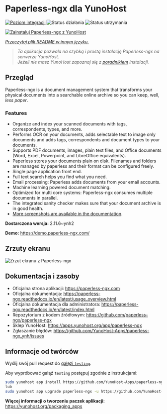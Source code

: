 <!--
To README zostało automatycznie wygenerowane przez <https://github.com/YunoHost/apps/tree/master/tools/readme_generator>
Nie powinno być ono edytowane ręcznie.
-->

# Paperless-ngx dla YunoHost

[![Poziom integracji](https://apps.yunohost.org/badge/integration/paperless-ngx)](https://ci-apps.yunohost.org/ci/apps/paperless-ngx/)
![Status działania](https://apps.yunohost.org/badge/state/paperless-ngx)
![Status utrzymania](https://apps.yunohost.org/badge/maintained/paperless-ngx)

[![Zainstaluj Paperless-ngx z YunoHost](https://install-app.yunohost.org/install-with-yunohost.svg)](https://install-app.yunohost.org/?app=paperless-ngx)

*[Przeczytaj plik README w innym języku.](./ALL_README.md)*

> *Ta aplikacja pozwala na szybką i prostą instalację Paperless-ngx na serwerze YunoHost.*  
> *Jeżeli nie masz YunoHost zapoznaj się z [poradnikiem](https://yunohost.org/install) instalacji.*

## Przegląd

Paperless-ngx is a document management system that transforms your physical documents into a searchable online archive so you can keep, well, *less paper*.

### Features

* Organize and index your scanned documents with tags, correspondents, types, and more.
* Performs OCR on your documents, adds selectable text to image only documents and adds tags, correspondents and document types to your documents.
* Supports PDF documents, images, plain text files, and Office documents (Word, Excel, Powerpoint, and LibreOffice equivalents).
* Paperless stores your documents plain on disk. Filenames and folders are managed by paperless and their format can be configured freely.
* Single page application front end.
* Full text search helps you find what you need.
* Email processing: Paperless adds documents from your email accounts.
* Machine learning powered document matching.
* Optimized for multi core systems: Paperless-ngx consumes multiple documents in parallel.
* The integrated sanity checker makes sure that your document archive is in good health.
* [More screenshots are available in the documentation](https://paperless-ngx.readthedocs.io/en/latest/screenshots.html).


**Dostarczona wersja:** 2.11.6~ynh2

**Demo:** <https://demo.paperless-ngx.com/>

## Zrzuty ekranu

![Zrzut ekranu z Paperless-ngx](./doc/screenshots/documents-wchrome-dark.png)

## Dokumentacja i zasoby

- Oficjalna strona aplikacji: <https://paperless-ngx.com>
- Oficjalna dokumentacja: <https://paperless-ngx.readthedocs.io/en/latest/usage_overview.html>
- Oficjalna dokumentacja dla administratora: <https://paperless-ngx.readthedocs.io/en/latest/index.html>
- Repozytorium z kodem źródłowym: <https://github.com/paperless-ngx/paperless-ngx>
- Sklep YunoHost: <https://apps.yunohost.org/app/paperless-ngx>
- Zgłaszanie błędów: <https://github.com/YunoHost-Apps/paperless-ngx_ynh/issues>

## Informacje od twórców

Wyślij swój pull request do [gałęzi `testing`](https://github.com/YunoHost-Apps/paperless-ngx_ynh/tree/testing).

Aby wypróbować gałąź `testing` postępuj zgodnie z instrukcjami:

```bash
sudo yunohost app install https://github.com/YunoHost-Apps/paperless-ngx_ynh/tree/testing --debug
lub
sudo yunohost app upgrade paperless-ngx -u https://github.com/YunoHost-Apps/paperless-ngx_ynh/tree/testing --debug
```

**Więcej informacji o tworzeniu paczek aplikacji:** <https://yunohost.org/packaging_apps>
